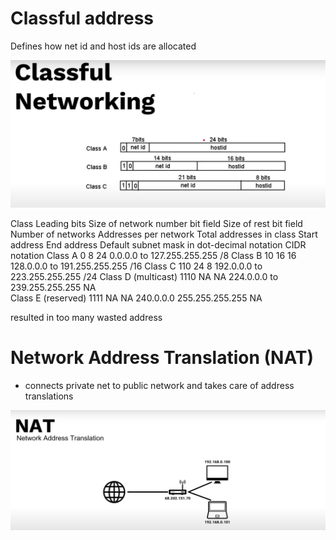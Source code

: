 # Classful address 

Defines how net id and host ids are allocated

![image classful](./img/classful.png)

Class	Leading bits	Size of network number bit field	Size of rest bit field	Number of networks	Addresses per network	Total addresses in class	Start address	End address	Default subnet mask in dot-decimal notation	CIDR notation
Class A	0	8	24	0.0.0.0 to 127.255.255.255 /8
Class B	10	16	16	128.0.0.0 to 191.255.255.255 /16
Class C	110	24	8	192.0.0.0 to 223.255.255.255 /24
Class D (multicast)	1110	NA NA 224.0.0.0 to	239.255.255.255 NA	
Class E (reserved)	1111	NA NA 240.0.0.0	255.255.255.255 NA

resulted in too many wasted address 


# Network Address Translation (NAT)

* connects private net to public network and takes care of address translations

![image NAT](./img/nat.png)